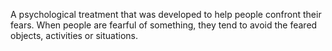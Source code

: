 A psychological treatment that was developed to help people confront their fears. When people are fearful of something, they tend to avoid the feared objects, activities or situations.